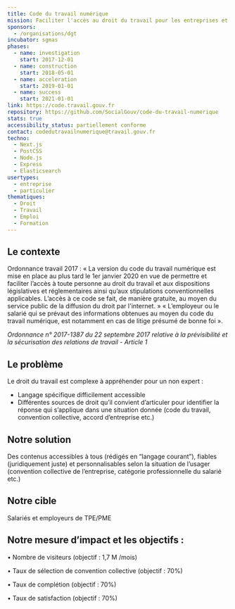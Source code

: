 ```yaml
---
title: Code du travail numérique
mission: Faciliter l'accès au droit du travail pour les entreprises et les employés.
sponsors:
  - /organisations/dgt
incubator: sgmas
phases:
  - name: investigation
    start: 2017-12-01
  - name: construction
    start: 2018-05-01
  - name: acceleration
    start: 2019-01-01
  - name: success
    start: 2021-01-01
link: https://code.travail.gouv.fr
repository: https://github.com/SocialGouv/code-du-travail-numerique
stats: true
accessibility_status: partiellement conforme
contact: codedutravailnumerique@travail.gouv.fr
techno:
  - Next.js
  - PostCSS
  - Node.js
  - Express
  - Elasticsearch
usertypes:
  - entreprise
  - particulier
thematiques:
  - Droit
  - Travail
  - Emploi
  - Formation
---
```


## Le contexte

Ordonnance travail 2017 :
« La version du code du travail numérique est mise en place au plus tard le 1er janvier 2020 en vue de permettre et faciliter l’accès à toute personne au droit du travail et aux dispositions législatives et réglementaires ainsi qu’aux stipulations conventionnelles applicables. L’accès à ce code se fait, de manière gratuite, au moyen du service public de la diffusion du droit par l'internet. »
« L’employeur ou le salarié qui se prévaut des informations obtenues au moyen du code du travail numérique, est notamment en cas de litige présumé de bonne foi ».

_Ordonnance n° 2017-1387 du 22 septembre 2017 relative à la prévisibilité et la sécurisation des relations de travail - Article 1_

## Le problème

Le droit du travail est complexe à appréhender pour un non expert :

- Langage spécifique difficilement accessible
- Différentes sources de droit qu’il convient d’articuler pour identifier la réponse qui s’applique dans une situation donnée (code du travail, convention collective, accord d’entreprise etc.)

## Notre solution

Des contenus accessibles à tous (rédigés en “langage courant”), fiables (juridiquement juste) et personnalisables selon la situation de l’usager (convention collective de l’entreprise, catégorie professionnelle du salarié etc.)

## Notre cible

Salariés et employeurs de TPE/PME

## Notre mesure d’impact et les objectifs :

• Nombre de visiteurs (objectif : 1,7 M /mois)

• Taux de sélection de convention collective (objectif : 70%)

• Taux de complétion (objectif : 70%)

• Taux de satisfaction (objectif : 70%)
